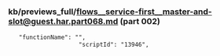 ### kb/previews_full/flows__service-first__master-and-slot@guest.har.part068.md (part 002)

```md
   "functionName": "",
                    "scriptId": "13946",
      
```

```
